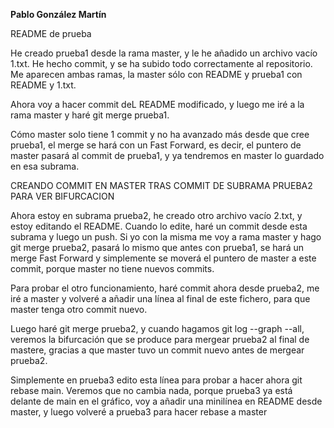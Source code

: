 **Pablo González Martín**

README de prueba

He creado prueba1 desde la rama master, y le he añadido un archivo vacío 1.txt. He hecho commit, y se ha subido todo correctamente al repositorio. Me aparecen ambas ramas, la master sólo con README y prueba1 con README y 1.txt.

Ahora voy a hacer commit deL README modificado, y luego me iré a la rama master y haré git merge prueba1.

Cómo master solo tiene 1 commit y no ha avanzado más desde que cree prueba1, el merge se hará con un Fast Forward, es decir, el puntero de master pasará al commit de prueba1, y ya tendremos en master lo guardado en esa subrama.


CREANDO COMMIT EN MASTER TRAS COMMIT DE SUBRAMA PRUEBA2 PARA VER BIFURCACION

Ahora estoy en subrama prueba2, he creado otro archivo vacío 2.txt, y estoy editando el README. Cuando lo edite, haré un commit desde esta subrama y luego un push. Si yo con la misma me voy a rama master y hago git merge prueba2, pasará lo mismo que antes con prueba1, se hará un merge Fast Forward y simplemente se moverá el puntero de master a este commit, porque master no tiene nuevos commits.

Para probar el otro funcionamiento, haré commit ahora desde prueba2, me iré a master y volveré a añadir una línea al final de este fichero, para que master tenga otro commit nuevo.

Luego haré git merge prueba2, y cuando hagamos git log --graph --all, veremos la bifurcación que se produce para mergear prueba2 al final de mastere, gracias a que master tuvo un commit nuevo antes de mergear prueba2.


Simplemente en prueba3 edito esta línea para probar a hacer ahora git rebase main. Veremos que no cambia nada, porque prueba3 ya está delante de main en el gráfico, voy a añadir una minilínea en README desde master, y luego volveré a prueba3 para hacer rebase a master

